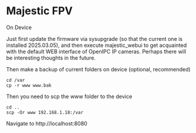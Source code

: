 # Majestic FPV



On Device

Just first update the firmware via sysupgrade (so that the current one is installed 2025.03.05), and then execute majestic_webui to get acquainted with the default WEB interface of OpenIPC IP cameras. Perhaps there will be interesting thoughts in the future.


Then make a backup of current folders on device (optional, recommended)
```
cd /var
cp -r www www.bak
```

Then you need to scp the www folder to the device
```
cd ..
scp -Or www 192.168.1.18:/var
```

Navigate to http://localhost:8080
